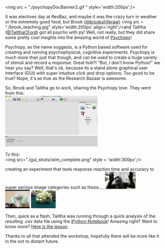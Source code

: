 <img src = "./psychopyDocBanner2.gif " style='width:200px';/>


 It was electives day at ResBaz, and maybe it was the crazy turn in weather or the extremely good food, but Brook ([@brookshiferaw](https://twitter.com/brookshiferaw)) <img src = "./brook_teaching.jpg" style='width:200px' align='right';/>and Talitha ([@TalithaCFord](https://twitter.com/TalithaCFord)) got all psycho with py! Well, not really, but they did share some pretty cool insights into the amazing world of [Psychopy](http://www.psychopy.org/)! 

Psychopy, as the name suggests, is a Python based software used for creating and running psychophysical, cognitive experiments. Psychopy is much more than just that though, and can be used to create a huge variety of stimuli and record a response. Great huh?! "But, I don't know Python!" we hear you say? Well, that's ok, because its a stand alone graphical user interface (GUI) with super intuitive click and drop options. Too good to be true? Nope, it's as true as the Research Bazaar is awesome.

So, Brook and Talitha go to work, sharing the Psychopy love. They went from this:  
<img src="./gui_shots/empty.png" style = 'width:300px;' />

To this:  
<img src="./gui_shots/stim_complete.png" style = 'width:300px';/>  

creating an experiment that tests response reaction time and accuracy to super serious image categories such as these.... 
<img src="./images/gorilla_tongue.jpeg" style="width: 100px;"/> <img src="./images/ear_muffs_cat.jpeg" style="width: 80px;"/> <img src="./images/marshmallow_hog.jpeg" style="width: 80px;"/>

Then, quick as a flash, Talitha was running through a quick analysis of the resulting .csv data file using the [iPython Notebook](http://ipython.org/notebook.html)! Amazing right? Want to know more? [Here is the  lesson]()

Thanks to all that attended the workshop, hopefully there will be more like it in the not to distant future.

